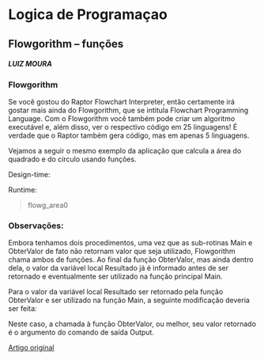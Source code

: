 # Logica de Programaçao

## Flowgorithm – funções
##### LUIZ MOURA

### Flowgorithm

Se você gostou do Raptor Flowchart Interpreter, então certamente irá gostar mais ainda do Flowgorithm, que se intitula Flowchart Programming Language.  Com o Flowgorithm você também pode criar um algoritmo executável e, além disso, ver o respectivo código em 25 linguagens!  É verdade que o Raptor também gera código, mas em apenas 5 linguagens.

Vejamos a seguir o mesmo exemplo da aplicação que calcula a área do quadrado e do círculo usando funções.

Design-time:

Runtime:

>flowg_area0

### Observações:

Embora tenhamos dois procedimentos, uma vez que as sub-rotinas Main e ObterValor de fato não retornam valor que seja utilizado, Flowgorithm chama ambos de funções.  Ao final da função ObterValor, mas ainda dentro dela, o valor da variável local Resultado já é informado antes de ser retornado e eventualmente ser utilizado na função principal Main.

Para o valor da variável local Resultado ser retornado pela função ObterValor e ser utilizado na função Main, a seguinte modificação deveria ser feita:


Neste caso, a chamada à função ObterValor, ou melhor, seu valor retornado é o argumento do comando de saída Output.

[Artigo original](https://computerlanguagesite.wordpress.com/2020/07/18/flowgorithm-funcoes/)